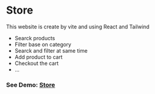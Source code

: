 <h1>Store</h1>
<p>This website is create by vite and using React and Tailwind</p>
<ul>
  <li>Searck products</li>
  <li>Filter base on category</li>
  <li>Searck and filter at same time</li>
  <li>Add product to cart</li>
  <li>Checkout the cart</li>
  <li>...</li>
</ul>
<h3>See Demo: <a href="https://hn-store-react.vercel.app/">Store</a></h3>